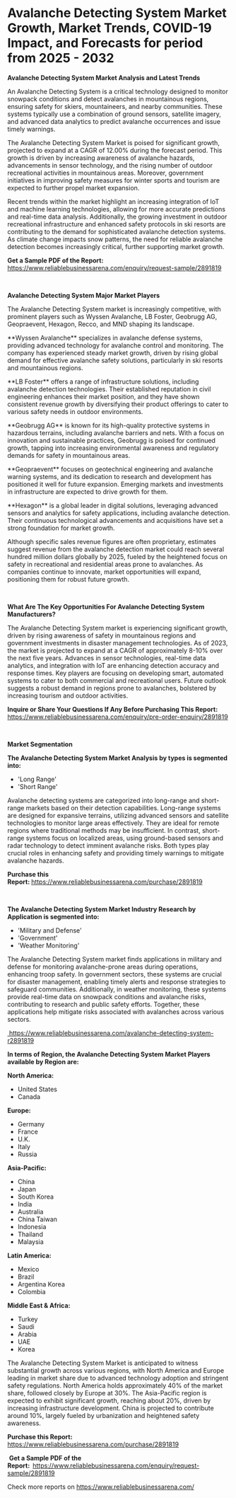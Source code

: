 <p><h1>Avalanche Detecting System Market Growth, Market Trends, COVID-19 Impact, and Forecasts for period from 2025 - 2032</h1></p><p><strong>Avalanche Detecting System Market Analysis and Latest Trends</strong></p>
<p><p>An Avalanche Detecting System is a critical technology designed to monitor snowpack conditions and detect avalanches in mountainous regions, ensuring safety for skiers, mountaineers, and nearby communities. These systems typically use a combination of ground sensors, satellite imagery, and advanced data analytics to predict avalanche occurrences and issue timely warnings.</p><p>The Avalanche Detecting System Market is poised for significant growth, projected to expand at a CAGR of 12.00% during the forecast period. This growth is driven by increasing awareness of avalanche hazards, advancements in sensor technology, and the rising number of outdoor recreational activities in mountainous areas. Moreover, government initiatives in improving safety measures for winter sports and tourism are expected to further propel market expansion.</p><p>Recent trends within the market highlight an increasing integration of IoT and machine learning technologies, allowing for more accurate predictions and real-time data analysis. Additionally, the growing investment in outdoor recreational infrastructure and enhanced safety protocols in ski resorts are contributing to the demand for sophisticated avalanche detection systems. As climate change impacts snow patterns, the need for reliable avalanche detection becomes increasingly critical, further supporting market growth.</p></p>
<p><strong>Get a Sample PDF of the Report:&nbsp;</strong> <a href="https://www.reliablebusinessarena.com/enquiry/request-sample/2891819?utm_campaign=3533&utm_medium=2&utm_source=Github&utm_content=ia&utm_term=14032025&utm_id=avalanche-detecting-system">https://www.reliablebusinessarena.com/enquiry/request-sample/2891819</a></p>
<p>&nbsp;</p>
<p><strong>Avalanche Detecting System Major Market Players</strong></p>
<p><p>The Avalanche Detecting System market is increasingly competitive, with prominent players such as Wyssen Avalanche, LB Foster, Geobrugg AG, Geopraevent, Hexagon, Recco, and MND shaping its landscape. </p><p>**Wyssen Avalanche** specializes in avalanche defense systems, providing advanced technology for avalanche control and monitoring. The company has experienced steady market growth, driven by rising global demand for effective avalanche safety solutions, particularly in ski resorts and mountainous regions.</p><p>**LB Foster** offers a range of infrastructure solutions, including avalanche detection technologies. Their established reputation in civil engineering enhances their market position, and they have shown consistent revenue growth by diversifying their product offerings to cater to various safety needs in outdoor environments. </p><p>**Geobrugg AG** is known for its high-quality protective systems in hazardous terrains, including avalanche barriers and nets. With a focus on innovation and sustainable practices, Geobrugg is poised for continued growth, tapping into increasing environmental awareness and regulatory demands for safety in mountainous areas.</p><p>**Geopraevent** focuses on geotechnical engineering and avalanche warning systems, and its dedication to research and development has positioned it well for future expansion. Emerging markets and investments in infrastructure are expected to drive growth for them.</p><p>**Hexagon** is a global leader in digital solutions, leveraging advanced sensors and analytics for safety applications, including avalanche detection. Their continuous technological advancements and acquisitions have set a strong foundation for market growth.</p><p>Although specific sales revenue figures are often proprietary, estimates suggest revenue from the avalanche detection market could reach several hundred million dollars globally by 2025, fueled by the heightened focus on safety in recreational and residential areas prone to avalanches. As companies continue to innovate, market opportunities will expand, positioning them for robust future growth.</p></p>
<p>&nbsp;</p>
<p><strong>What Are The Key Opportunities For Avalanche Detecting System Manufacturers?</strong></p>
<p><p>The Avalanche Detecting System market is experiencing significant growth, driven by rising awareness of safety in mountainous regions and government investments in disaster management technologies. As of 2023, the market is projected to expand at a CAGR of approximately 8-10% over the next five years. Advances in sensor technologies, real-time data analytics, and integration with IoT are enhancing detection accuracy and response times. Key players are focusing on developing smart, automated systems to cater to both commercial and recreational users. Future outlook suggests a robust demand in regions prone to avalanches, bolstered by increasing tourism and outdoor activities.</p></p>
<p><strong>Inquire or Share Your Questions If Any Before Purchasing This Report:</strong> <a href="https://www.reliablebusinessarena.com/enquiry/pre-order-enquiry/2891819?utm_campaign=3533&utm_medium=2&utm_source=Github&utm_content=ia&utm_term=14032025&utm_id=avalanche-detecting-system">https://www.reliablebusinessarena.com/enquiry/pre-order-enquiry/2891819</a></p>
<p>&nbsp;</p>
<p><strong>Market Segmentation</strong></p>
<p><strong>The Avalanche Detecting System Market Analysis by types is segmented into:</strong></p>
<p><ul><li>'Long Range'</li><li>'Short Range'</li></ul></p>
<p><p>Avalanche detecting systems are categorized into long-range and short-range markets based on their detection capabilities. Long-range systems are designed for expansive terrains, utilizing advanced sensors and satellite technologies to monitor large areas effectively. They are ideal for remote regions where traditional methods may be insufficient. In contrast, short-range systems focus on localized areas, using ground-based sensors and radar technology to detect imminent avalanche risks. Both types play crucial roles in enhancing safety and providing timely warnings to mitigate avalanche hazards.</p></p>
<p><strong>Purchase this Report:&nbsp;</strong><a href="https://www.reliablebusinessarena.com/purchase/2891819?utm_campaign=3533&utm_medium=2&utm_source=Github&utm_content=ia&utm_term=14032025&utm_id=avalanche-detecting-system">https://www.reliablebusinessarena.com/purchase/2891819</a></p>
<p>&nbsp;</p>
<p><strong>The Avalanche Detecting System Market Industry Research by Application is segmented into:</strong></p>
<p><ul><li>'Military and Defense'</li><li>'Government'</li><li>'Weather Monitoring'</li></ul></p>
<p><p>The Avalanche Detecting System market finds applications in military and defense for monitoring avalanche-prone areas during operations, enhancing troop safety. In government sectors, these systems are crucial for disaster management, enabling timely alerts and response strategies to safeguard communities. Additionally, in weather monitoring, these systems provide real-time data on snowpack conditions and avalanche risks, contributing to research and public safety efforts. Together, these applications help mitigate risks associated with avalanches across various sectors.</p></p>
<p><a href="https://www.reliablebusinessarena.com/avalanche-detecting-system-r2891819?utm_campaign=3533&utm_medium=2&utm_source=Github&utm_content=ia&utm_term=14032025&utm_id=avalanche-detecting-system">&nbsp;https://www.reliablebusinessarena.com/avalanche-detecting-system-r2891819</a></p>
<p><strong>In terms of Region, the Avalanche Detecting System Market Players available by Region are:</strong></p>
<p>
    <p> <strong> North America: </strong>
        <ul>
            <li>United States</li>
            <li>Canada</li>
        </ul>
        </p> 
    <p> <strong> Europe: </strong>
        <ul>
            <li>Germany</li>
            <li>France</li>
            <li>U.K.</li>
            <li>Italy</li>
            <li>Russia</li>
        </ul>
        </p> 
    <p> <strong> Asia-Pacific: </strong>
        <ul>
            <li>China</li>
            <li>Japan</li>
            <li>South Korea</li>
            <li>India</li>
            <li>Australia</li>
            <li>China Taiwan</li>
            <li>Indonesia</li>
            <li>Thailand</li>
            <li>Malaysia</li>
        </ul>
        </p> 
    <p> <strong> Latin America: </strong>
        <ul>
            <li>Mexico</li>
            <li>Brazil</li>
            <li>Argentina Korea</li>
            <li>Colombia</li>
        </ul>
        </p> 
    <p> <strong> Middle East & Africa: </strong>
        <ul>
            <li>Turkey</li>
            <li>Saudi</li>
            <li>Arabia</li>
            <li>UAE</li>
            <li>Korea</li>
        </ul>
    </p>
    </p>
<p><p>The Avalanche Detecting System Market is anticipated to witness substantial growth across various regions, with North America and Europe leading in market share due to advanced technology adoption and stringent safety regulations. North America holds approximately 40% of the market share, followed closely by Europe at 30%. The Asia-Pacific region is expected to exhibit significant growth, reaching about 20%, driven by increasing infrastructure development. China is projected to contribute around 10%, largely fueled by urbanization and heightened safety awareness.</p></p>
<p><strong>Purchase this Report: </strong><a href="https://www.reliablebusinessarena.com/purchase/2891819?utm_campaign=3533&utm_medium=2&utm_source=Github&utm_content=ia&utm_term=14032025&utm_id=avalanche-detecting-system">https://www.reliablebusinessarena.com/purchase/2891819</a></p>
<p>&nbsp;<strong>Get a Sample PDF of the Report:&nbsp;&nbsp;</strong><a href="https://www.reliablebusinessarena.com/enquiry/request-sample/2891819?utm_campaign=3533&utm_medium=2&utm_source=Github&utm_content=ia&utm_term=14032025&utm_id=avalanche-detecting-system">https://www.reliablebusinessarena.com/enquiry/request-sample/2891819</a></p>
<p><strong></strong></p>
<p>Check more reports on <a href="https://www.reliablebusinessarena.com/?utm_campaign=3533&utm_medium=2&utm_source=Github&utm_content=ia&utm_term=14032025&utm_id=avalanche-detecting-system">https://www.reliablebusinessarena.com/</a></p>